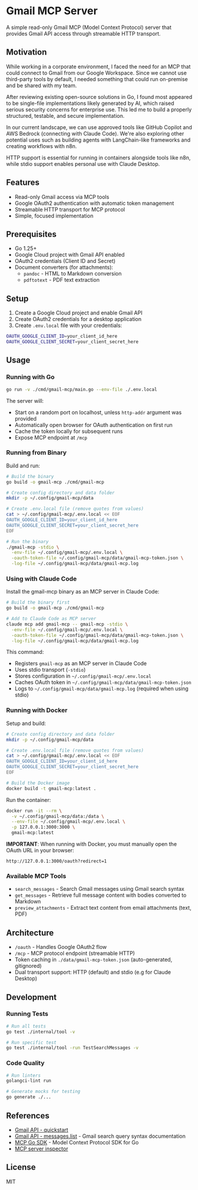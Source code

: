 # Gmail MCP Server

A simple read-only Gmail MCP (Model Context Protocol) server that provides Gmail API access through streamable HTTP transport.

## Motivation

While working in a corporate environment, I faced the need for an MCP that could connect to Gmail from our Google Workspace. Since we cannot use third-party tools by default, I needed something that could run on-premise and be shared with my team.

After reviewing existing open-source solutions in Go, I found most appeared to be single-file implementations likely generated by AI, which raised serious security concerns for enterprise use. This led me to build a properly structured, testable, and secure implementation.

In our current landscape, we can use approved tools like GitHub Copilot and AWS Bedrock (connecting with Claude Code). We're also exploring other potential uses such as building agents with LangChain-like frameworks and creating workflows with n8n.

HTTP support is essential for running in containers alongside tools like n8n, while stdio support enables personal use with Claude Desktop.

## Features

- Read-only Gmail access via MCP tools
- Google OAuth2 authentication with automatic token management
- Streamable HTTP transport for MCP protocol
- Simple, focused implementation

## Prerequisites

- Go 1.25+
- Google Cloud project with Gmail API enabled
- OAuth2 credentials (Client ID and Secret)
- Document converters (for attachments):
  - `pandoc` - HTML to Markdown conversion
  - `pdftotext` - PDF text extraction

## Setup

1. Create a Google Cloud project and enable Gmail API
2. Create OAuth2 credentials for a desktop application
3. Create `.env.local` file with your credentials:

```bash
OAUTH_GOOGLE_CLIENT_ID=your_client_id_here
OAUTH_GOOGLE_CLIENT_SECRET=your_client_secret_here
```

## Usage

### Running with Go

```bash
go run -v ./cmd/gmail-mcp/main.go --env-file ./.env.local
```

The server will:
- Start on a random port on localhost, unless `http-addr` argument was provided
- Automatically open browser for OAuth authentication on first run
- Cache the token locally for subsequent runs
- Expose MCP endpoint at `/mcp`

### Running from Binary

Build and run:
```bash
# Build the binary
go build -o gmail-mcp ./cmd/gmail-mcp

# Create config directory and data folder
mkdir -p ~/.config/gmail-mcp/data

# Create .env.local file (remove quotes from values)
cat > ~/.config/gmail-mcp/.env.local << EOF
OAUTH_GOOGLE_CLIENT_ID=your_client_id_here
OAUTH_GOOGLE_CLIENT_SECRET=your_client_secret_here
EOF

# Run the binary
./gmail-mcp -stdio \
  -env-file ~/.config/gmail-mcp/.env.local \
  -oauth-token-file ~/.config/gmail-mcp/data/gmail-mcp-token.json \
  -log-file ~/.config/gmail-mcp/data/gmail-mcp.log
```

### Using with Claude Code

Install the gmail-mcp binary as an MCP server in Claude Code:

```bash
# Build the binary first
go build -o gmail-mcp ./cmd/gmail-mcp

# Add to Claude Code as MCP server
claude mcp add gmail-mcp -- gmail-mcp -stdio \
  -env-file ~/.config/gmail-mcp/.env.local \
  -oauth-token-file ~/.config/gmail-mcp/data/gmail-mcp-token.json \
  -log-file ~/.config/gmail-mcp/data/gmail-mcp.log
```

This command:
- Registers `gmail-mcp` as an MCP server in Claude Code
- Uses stdio transport (`-stdio`)
- Stores configuration in `~/.config/gmail-mcp/.env.local`
- Caches OAuth token in `~/.config/gmail-mcp/data/gmail-mcp-token.json`
- Logs to `~/.config/gmail-mcp/data/gmail-mcp.log` (required when using stdio)

### Running with Docker

Setup and build:
```bash
# Create config directory and data folder
mkdir -p ~/.config/gmail-mcp/data

# Create .env.local file (remove quotes from values)
cat > ~/.config/gmail-mcp/.env.local << EOF
OAUTH_GOOGLE_CLIENT_ID=your_client_id_here
OAUTH_GOOGLE_CLIENT_SECRET=your_client_secret_here
EOF

# Build the Docker image
docker build -t gmail-mcp:latest .
```

Run the container:
```bash
docker run -it --rm \
  -v ~/.config/gmail-mcp/data:/data \
  --env-file ~/.config/gmail-mcp/.env.local \
  -p 127.0.0.1:3000:3000 \
  gmail-mcp:latest
```

**IMPORTANT**: When running with Docker, you must manually open the OAuth URL in your browser:
```
http://127.0.0.1:3000/oauth?redirect=1
```

### Available MCP Tools

- `search_messages` - Search Gmail messages using Gmail search syntax
- `get_messages` - Retrieve full message content with bodies converted to Markdown
- `preview_attachments` - Extract text content from email attachments (text, PDF)

## Architecture

- `/oauth` - Handles Google OAuth2 flow
- `/mcp` - MCP protocol endpoint (streamable HTTP)
- Token caching in `./data/gmail-mcp-token.json` (auto-generated, gitignored)
- Dual transport support: HTTP (default) and stdio (e.g for Claude Desktop)

## Development

### Running Tests
```bash
# Run all tests
go test ./internal/tool -v

# Run specific test
go test ./internal/tool -run TestSearchMessages -v
```

### Code Quality
```bash
# Run linters
golangci-lint run

# Generate mocks for testing
go generate ./...
```

## References

- [Gmail API - quickstart](https://developers.google.com/workspace/gmail/api/quickstart/go)
- [Gmail API - messages.list](https://developers.google.com/workspace/gmail/api/reference/rest/v1/users.messages/list) - Gmail search query syntax documentation
- [MCP Go SDK](https://pkg.go.dev/github.com/modelcontextprotocol/go-sdk/mcp) - Model Context Protocol SDK for Go
- [MCP server inspector](https://github.com/modelcontextprotocol/inspector)

## License

MIT
